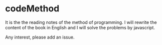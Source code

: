 # codeMethod
It is the the reading notes of the method of programming. I will rewrite the content of the book in English and I will solve the problems by javascript.

Any interest, please add an issue.